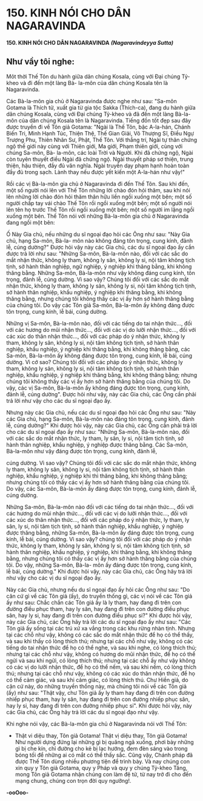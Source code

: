 # 150. KINH NÓI CHO DÂN NAGARAVINDA

**150. KINH NÓI CHO DÂN NAGARAVINDA**
***(Nagaravindeyya Sutta)***

## Như vầy tôi nghe:

Môt thời Thế Tôn du hành giữa dân chúng Kosala, cùng với Ðại chúng Tỷ-kheo và đi đến một làng Bà-
la-môn của dân chúng Kosala tên là Nagaravinda.

Các Bà-la-môn gia chủ ở Nagaravinda được nghe như sau: "Sa-môn Gotama là Thích tử, xuất gia từ gia
tộc Sakka (Thích-ca), đang du hành giữa dân chúng Kosala, cùng với Ðại chúng Tỷ-kheo và đã đến một
làng Bà-la-môn của dân chúng Kosala tên là Nagaravinda. Tiếng đồn tốt đẹp sau đây được truyền đi về
Tôn giả Gotama: "Ngài là Thế Tôn, bậc A-la-hán, Chánh Biến Tri, Minh Hạnh Túc, Thiện Thệ, Thế
Gian Giải, Vô Thượng Sĩ, Ðiều Ngự Trượng Phu, Thiên Nhân Sư, Phật, Thế Tôn. Với thắng trí, Ngài tự
thân chứng ngộ thế giới này cùng với Thiên giới, Ma giới, Phạm thiên giới, cùng với chúng Sa-môn, Bà-
la-môn, các loài Trời và Người. Khi đã chứng ngộ, Ngài còn tuyên thuyết điều Ngài đã chứng ngộ. Ngài
thuyết pháp sơ thiện, trung thiện, hậu thiện, đầy đủ văn nghĩa. Ngài truyền dạy phạm hạnh hoàn toàn
đầy đủ trong sạch. Lành thay nếu được yết kiến một A-la-hán như vậy!"

Rồi các vị Bà-la-môn gia chủ ở Nagaravinda đi đến Thế Tôn. Sau khi đến, một số người nói lên với Thế
Tôn những lời chào đón hỏi thăm, sau khi nói lên những lời chào đón hỏi thăm thân hữu liền ngồi xuống
một bên; một số người chấp tay vái chào Thế Tôn rồi ngồi xuống một bên; một số người nói lên tên họ
trước Thế Tôn rồi ngồi xuống một bên; một số người im lặng ngồi xuống một bên. Thế Tôn nói với
những Bà-la-môn gia chủ ở Nagaravinda đang ngồi một bên:

Ố Này Gia chủ, nếu những du sĩ ngoại đạo hỏi các Ông như sau: "Này Gia chủ, hạng Sa-môn, Bà-la-
môn nào không đáng tôn trọng, cung kính, đảnh lễ, cúng dường?" Ðược hỏi vậy này các Gia chủ, các du
sĩ ngoại đạo ấy cần được trả lời như sau: "Những Sa-môn, Bà-la-môn nào, đối với các sắc do mắt nhận
thức, không ly tham, không ly sân, không ly si, nội tâm không tịch tịnh, sở hành thân nghiệp, ngữ
nghiệp, ý nghiệp khi thăng bằng, khi không thăng bằng. Những Sa-môn, Bà-la-môn như vậy không đáng
cung kính, tôn trọng, đảnh lễ, cúng dường. Vì sao vậy? Chúng tôi đối với các sắc do mắt nhận thức,
không ly tham, không ly sân, không ly si, nội tâm không tịch tịnh, sở hành thân nghiệp, khẩu nghiệp, ý
nghiệp khi thăng bằng, khi không thăng bằng, nhưng chúng tôi không thấy các vị ấy hơn sở hành thăng
bằng của chúng tôi. Do vậy các Tôn giả Sa-môn, Bà-la-môn ấy không đáng được tôn trọng, cung kính,
lễ bái, cúng dường.

Những vị Sa-môn, Bà-la-môn nào, đối với các tiếng do tai nhận thức..., đối với các hương do mũi nhận
thức..., đối với các vị do lưỡi nhận thức..., đối với các xúc do thân nhận thức..., đối với các pháp do ý
nhận thức, không ly tham, không ly sân, không ly si, nội tâm không tịch tịnh, sở hành thân nghiệp, khẩu
nghiệp, ý nghiệp khi thăng bằng, khi không thăng bằng, các Sa-môn, Bà-la-môn ấy không đáng được tôn
trọng, cung kính, lễ bái, cúng dường. Vì cớ sao? Chúng tôi đối với các pháp do ý nhận thức, không ly
tham, không ly sân, không ly si, nội tâm không tịch tịnh, sở hành thân nghiệp, khẩu nghiệp, ý nghiệp khi
thăng bằng, khi không thăng bằng; nhưng chúng tôi không thấy các vị ấy hơn sở hành thăng bằng của
chúng tôi. Do vậy, các vị Sa-môn, Bà-la-môn ấy không đáng được tôn trọng, cung kính, đảnh lễ, cúng
dường". Ðược hỏi như vậy, này các Gia chủ, các Ông cần phải trả lời như vậy cho các du sĩ ngoại đạo
ấy.

Nhưng này các Gia chủ, nếu các du sĩ ngoại đạo hỏi các Ông như sau: "Này các Gia chủ, hạng Sa-môn,
Bà-la-môn nào đáng tôn trọng, cung kính, đảnh lễ, cúng dường?" Khi được hỏi vậy, này các Gia chủ,
các Ông cần phải trả lời cho các du sĩ ngoại đạo ấy như sau: "Những Sa-môn, Bà-la-môn nào, đối với
các sắc do mắt nhận thức, ly tham, ly sân, ly si, nội tâm tịch tịnh, sở hành thân nghiệp, khẩu nghiệp, ý
nghiệp được thăng bằng. Các Sa-môn, Bà-la-môn như vậy đáng được tôn trọng, cung kính, đảnh lễ,

cúng dường. Vì sao vậy? Chúng tôi đối với các sắc do mắt nhận thức, không ly tham, không ly sân,
không ly si, nội tâm không tịch tịnh, sở hành thân nghiệp, khẩu nghiệp, ý nghiệp khi thì thăng bằng, khi
không thăng bằng; nhưng chúng tôi có thấy các vị ấy hơn sở hành thăng bằng của chúng tôi. Do vậy, các
Sa-môn, Bà-la-môn ấy đáng được tôn trọng, cung kính, đảnh lễ, cúng dường.

Những Sa-môn, Bà-la-môn nào đối với các tiếng do tai nhận thức..., đối với các hương do mũi nhận
thức..., đối với các vị do lưỡi nhận thức..., đối với các xúc do thân nhận thức..., đối với các pháp do ý
nhận thức, ly tham, ly sân, ly si, nội tâm tịch tịnh, sở hành thân nghiệp, khẩu nghiệp, ý nghiệp được
thăng bằng, những Sa-môn, Bà-la-môn ấy đáng được tôn trọng, cung kính, lễ bái, cúng dường. Vì sao
vậy? chúng tôi đối với các pháp do ý nhận thức, không ly tham, không ly sân, không ly si, nội tâm
không tịch tịnh, sở hành thân nghiệp, khẩu nghiệp, ý nghiệp, khi thăng bằng, khi không thăng bằng,
nhưng chúng tôi có thấy các vị ấy hơn sở hành thăng bằng của chúng tôi. Do vậy, những Sa-môn, Bà-la-
môn ấy đáng được tôn trọng, cung kính, lễ bái, cúng dường." Khi được hỏi vậy, này các Gia chủ, các
Ông hãy trả lời như vậy cho các vị du sĩ ngoại đạo ấy.

Này các Gia chủ, nhưng nếu du sĩ ngoại đạo ấy hỏi các Ông như sau: "Do căn cứ gì về các Tôn giả (ấy),
do truyền thống gì, các vị nói về các Tôn giả ấy như sau: Chắc chắn các Tôn giả ấy là ly tham, hay đang
đi trên con đường điều phục tham, hay ly sân, hay đang đi trên con đường điều phục sân, hay ly si, hay
đang đi trên con đường điều phục si?" Khi được hỏi vậy, này các Gia chủ, các Ông hãy trả lời các du sĩ
ngoại đạo ấy như sau: "Các Tôn giả ấy sống tại các trú xứ xa vắng trong các khu rừng nhàn tịnh. Nhưng
tại các chỗ như vậy, không có các sắc do mắt nhận thức để họ có thể thấy, và sau khi thấy có lòng thích
thú; nhưng tại các chỗ như vậy, không có các tiếng do tai nhận thức để họ có thể nghe, và sau khi nghe,
có lòng thích thú; nhưng tại các chỗ như vậy, không có hương do mũi nhận thức, để họ có thể ngửi và
sau khi ngửi, có lòng thích thú; nhưng tại các chỗ ấy như vậy không có các vị do lưỡi nhận thức, để họ
có thể nếm, và sau khi nếm, có lòng thích thú; nhưng tại các chỗ như vậy, không có các xúc do thân
nhận thức, để họ có thể cảm giác, và sau khi cảm giác, có lòng thích thú. Chư Hiền giả, do căn cứ này,
do những truyền thống này, mà chúng tôi nói về các Tôn giả (ấy) như sau: "Thật vậy, chư Tôn giả ấy ly
tham hay đang đi trên con đường nhiếp phục tham, hay ly sân, hay đang đi trên con đường nhiếp phục
sân, hay ly si, hay đang đi trên con đường nhiếp phục si". Khi được hỏi vậy, này các Gia chủ, các Ông
hãy trả lời các du sĩ ngoại đạo như vậy.

Khi nghe nói vậy, các Bà-la-môn gia chủ ở Nagaravinda nói với Thế Tôn:

- Thật vi diệu thay, Tôn giả Gotama! Thật vị diệu thay, Tôn giả Gotama! Như người dựng đứng lại
những gì bị quăng ngã xuống, phơi bày những gì bị che kín, chỉ đường cho kẻ bị lạc hướng, đem đèn
sáng vào trong bóng tối để những ai có mắt có thể thấy sắc. Cũng vậy, Chánh pháp đã được Thế Tôn
dùng nhiều phương tiện để trình bày. Và nay chúng con xin quy y Tôn giả Gotama, quy y Pháp và quy y
chúng Tỷ-kheo Tăng, mong Tôn giả Gotama nhận chúng con làm đệ tử, từ nay trở đi cho đến mạng
chung, chúng con trọn đời quy ngưỡng!.

**-ooOoo-**

